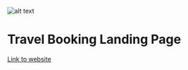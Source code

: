 

![alt text](https://i.ibb.co/TcD6gSv/Screenshot-2023-04-17-at-10-04-52-React-App.png)

# Travel Booking Landing Page


[Link to website](https://ez-travel-project.netlify.app/)